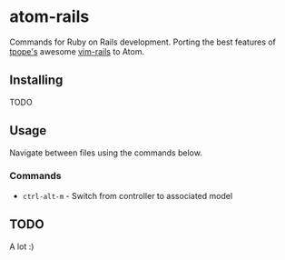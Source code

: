 atom-rails
==========

Commands for Ruby on Rails development. Porting the best features of [tpope's](https://twitter.com/tpope) awesome [vim-rails](https://github.com/tpope/vim-rails) to Atom.

## Installing
TODO

## Usage
Navigate between files using the commands below.

### Commands

* `ctrl-alt-m` - Switch from controller to associated model

## TODO

A lot :)
